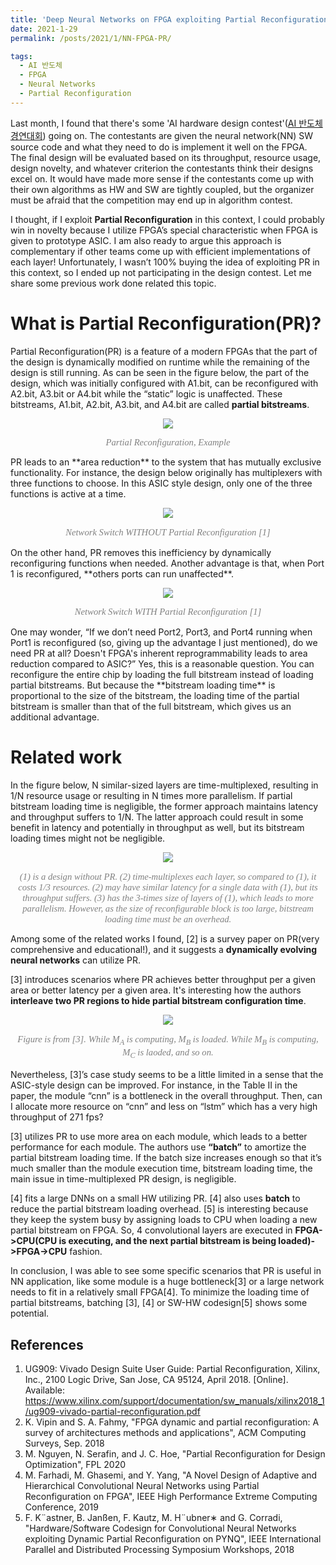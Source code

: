 ```yaml
---
title: 'Deep Neural Networks on FPGA exploiting Partial Reconfiguration'
date: 2021-1-29
permalink: /posts/2021/1/NN-FPGA-PR/

tags:
  - AI 반도체
  - FPGA
  - Neural Networks
  - Partial Reconfiguration
---
```


Last month, I found that there's some 'AI hardware design contest'([AI 반도체 경연대회](https://view.asiae.co.kr/article/2020111611412444851)) going on. The contestants are given the neural network(NN) SW source code and what they need to do is implement it well on the FPGA. The final design will be evaluated based on its throughput, resource usage, design novelty, and whatever criterion the contestants think their designs excel on. It would have made more sense if the contestants come up with their own algorithms as HW and SW are tightly coupled, but the organizer must be afraid that the competition may end up in algorithm contest. 

I thought, if I exploit **Partial Reconfiguration** in this context, I could probably win in novelty because I utilize FPGA’s special characteristic when FPGA is given to prototype ASIC. I am also ready to argue this approach is complementary if other teams come up with efficient implementations of each layer! Unfortunately, I wasn’t 100% buying the idea of exploiting PR in this context, so I ended up not participating in the design contest. Let me share some previous work done related this topic.

What is Partial Reconfiguration(PR)?
======
Partial Reconfiguration(PR) is a feature of a modern FPGAs that the part of the design is dynamically modified on runtime while the remaining of the design is still running. As can be seen in the figure below, the part of the design, which was initially configured with A1.bit, can be reconfigured with A2.bit, A3.bit or A4.bit while the “static” logic is unaffected. These bitstreams, A1.bit, A2.bit, A3.bit, and A4.bit are called **partial bitstreams**.
<p align="center"> <img src="https://dj-park.github.io/images/posts_img/pr.png"> </p>
<p style="font-family: times, serif; font-size:11pt; font-style:italic; text-align:center; color:grey; margin-top:1px">
    Partial Reconfiguration, Example
</p>
PR leads to an **area reduction** to the system that has mutually exclusive functionality. For instance, the design below originally has multiplexers with three functions to choose. In this ASIC style design, only one of the three functions is active at a time.
<p align="center"> <img src="https://dj-park.github.io/images/posts_img/xilinx1.JPG"> </p>
<p style="font-family: times, serif; font-size:11pt; font-style:italic; text-align:center; color:grey">
    Network Switch WITHOUT Partial Reconfiguration [1]
</p>
On the other hand, PR removes this inefficiency by dynamically reconfiguring functions when needed. Another advantage is that, when Port 1 is reconfigured, **others ports can run unaffected**.
<p align="center"> <img src="https://dj-park.github.io/images/posts_img/xilinx2.JPG"> </p>
<p style="font-family: times, serif; font-size:11pt; font-style:italic; text-align:center; color:grey">
    Network Switch WITH Partial Reconfiguration [1]
</p>
One may wonder, “If we don’t need Port2, Port3, and Port4 running when Port1 is reconfigured (so, giving up the advantage I just mentioned), do we need PR at all? Doesn't FPGA's inherent reprogrammability leads to area reduction compared to ASIC?” Yes, this is a reasonable question. You can reconfigure the entire chip by loading the full bitstream instead of loading partial bitstreams. But because the **bitstream loading time** is proportional to the size of the bitstream, the loading time of the partial bitstream is smaller than that of the full bitstream, which gives us an additional advantage. 

Related work
======
In the figure below, N similar-sized layers are time-multiplexed, resulting in 1/N resource usage or resulting in N times more parallelism. If partial bitstream loading time is negligible, the former approach maintains latency and throughput suffers to 1/N. The latter approach could result in some benefit in latency and potentially in throughput as well, but its bitstream loading times might not be negligible.
<p align="center"> <img src="https://dj-park.github.io/images/posts_img/PR_NN_layers.png"> </p>
<p style="font-family: times, serif; font-size:11pt; font-style:italic; text-align:center; color:grey">
    (1) is a design without PR. (2) time-multiplexes each layer, so compared to (1), it costs 1/3 resources. (2) may have similar latency for a single data with (1), but its throughput suffers. (3) has the 3-times size of layers of (1), which leads to more parallelism. However, as the size of reconfigurable block is too large, bitstream loading time must be an overhead.  
</p>

Among some of the related works I found, [2] is a survey paper on PR(very comprehensive and educational!), and it suggests a **dynamically evolving neural networks** can utilize PR. 

[3] introduces scenarios where PR achieves better throughput per a given area or better latency per a given area. It's interesting how the authors **interleave two PR regions to hide partial bitstream configuration time**.
<p align="center"> <img src="https://dj-park.github.io/images/posts_img/hide_pr_time.JPG"> </p>
<p style="font-family: times, serif; font-size:11pt; font-style:italic; text-align:center; color:grey">
     Figure is from [3]. While M<sub>A</sub> is computing, M<sub>B</sub> is loaded. While M<sub>B</sub> is computing, M<sub>C</sub> is laoded, and so on.
</p>

Nevertheless, [3]’s case study seems to be a little limited in a sense that the ASIC-style design can be improved. For instance, in the Table II in the paper, the module “cnn” is a bottleneck in the overall throughput. Then, can I allocate more resource on “cnn” and less on “lstm” which has a very high throughput of 271 fps?

[3] utilizes PR to use more area on each module, which leads to a better performance for each module. The authors use **“batch”** to amortize the partial bitstream loading time. If the batch size increases enough so that it’s much smaller than the module execution time, bitstream loading time, the main issue in time-multiplexed PR design, is negligible.

[4] fits a large DNNs on a small HW utilizing PR. [4] also uses **batch** to reduce the partial bitstream loading overhead. [5] is interesting because they keep the system busy by assigning loads to CPU when loading a new partial bitstream on FPGA. So, 4 convolutional layers are executed in **FPGA->CPU(CPU is executing, and the next partial bitstream is being loaded)->FPGA->CPU** fashion. 

In conclusion, I was able to see some specific scenarios that PR is useful in NN application, like some module is a huge bottleneck[3] or a large network needs to fit in a relatively small FPGA[4]. To minimize the loading time of partial bitstreams, batching [3], [4] or SW-HW codesign[5] shows some potential.

References
------
1. UG909: Vivado Design Suite User Guide: Partial Reconfiguration, Xilinx, Inc., 2100 Logic Drive, San Jose, CA 95124, April 2018. [Online]. Available: https://www.xilinx.com/support/documentation/sw_manuals/xilinx2018_1/ug909-vivado-partial-reconfiguration.pdf
2. K. Vipin and S. A. Fahmy, "FPGA dynamic and partial reconfiguration: A survey of architectures methods and applications", ACM Computing Surveys, Sep. 2018
3. M. Nguyen, N. Serafin, and J. C. Hoe, "Partial Reconfiguration for Design Optimization", FPL 2020
4. M. Farhadi, M. Ghasemi, and Y. Yang, "A Novel Design of Adaptive and Hierarchical Convolutional Neural Networks using Partial Reconfiguration on FPGA", IEEE High Performance Extreme Computing Conference, 2019
5. F. K¨astner, B. Janßen, F. Kautz, M. H¨ubner∗ and G. Corradi, "Hardware/Software Codesign for Convolutional Neural Networks exploiting Dynamic Partial Reconfiguration on PYNQ", IEEE International Parallel and Distributed Processing Symposium Workshops, 2018
